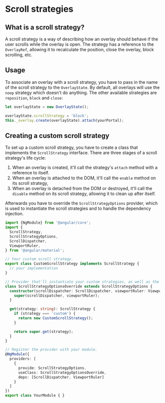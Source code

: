 # Scroll strategies

## What is a scroll strategy?
A scroll strategy is a way of describing how an overlay should behave if the user scrolls
while the overlay is open. The strategy has a reference to the `OverlayRef`, allowing it to
recalculate the position, close the overlay, block scrolling, etc.

## Usage
To associate an overlay with a scroll strategy, you have to pass in the name of the scroll strategy
to the `OverlayState`. By default, all overlays will use the `noop` strategy which doesn't do
anything. The other available strategies are `reposition`, `block` and `close`:

```ts
let overlayState = new OverlayState();

overlayState.scrollStrategy = 'block';
this._overlay.create(overlayState).attach(yourPortal);
```

## Creating a custom scroll strategy
To set up a custom scroll strategy, you have to create a class that implements the `ScrollStrategy`
interface. There are three stages of a scroll strategy's life cycle:

1. When an overlay is created, it'll call the strategy's `attach` method with a reference to itself.
2. When an overlay is attached to the DOM, it'll call the `enable` method on its scroll strategy,
3. When an overlay is detached from the DOM or destroyed, it'll call the `disable` method on its
scroll strategy, allowing it to clean up after itself.

Afterwards you have to override the `ScrollStrategyOptions` provider, which is used to instantiate
the scroll strategies and to handle the dependency injection.

```ts
import {NgModule} from '@angular/core';
import {
  ScrollStrategy,
  ScrollStrategyOptions,
  ScrollDispatcher,
  ViewportRuler,
} from '@angular/material';

// Your custom scroll strategy.
export class CustomScrollStrategy implements ScrollStrategy {
  // your implementation
}

// Provider that'll instantiate your custom strategies, as well as the built-in ones from Material.
class ScrollStrategyOptionsOverride extends ScrollStrategyOptions {
  constructor(scrollDispatcher: ScrollDispatcher, viewportRuler: ViewportRuler) {
    super(scrollDispatcher, viewportRuler);
  }

  get(strategy: string): ScrollStrategy {
    if (strategy === 'custom') {
      return new CustomScrollStrategy();
    }

    return super.get(strategy);
  }
}

// Register the provider with your module.
@NgModule({
  providers: [
    {
      provide: ScrollStrategyOptions,
      useClass: ScrollStrategyOptionsOverride,
      deps: [ScrollDispatcher, ViewportRuler]
    }
  ]
})
export class YourModule { }
```
